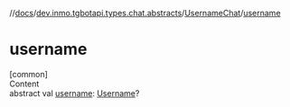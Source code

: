//[docs](../../../index.md)/[dev.inmo.tgbotapi.types.chat.abstracts](../index.md)/[UsernameChat](index.md)/[username](username.md)



# username  
[common]  
Content  
abstract val [username](username.md): [Username](../../dev.inmo.tgbotapi.types/-username/index.md)?  



